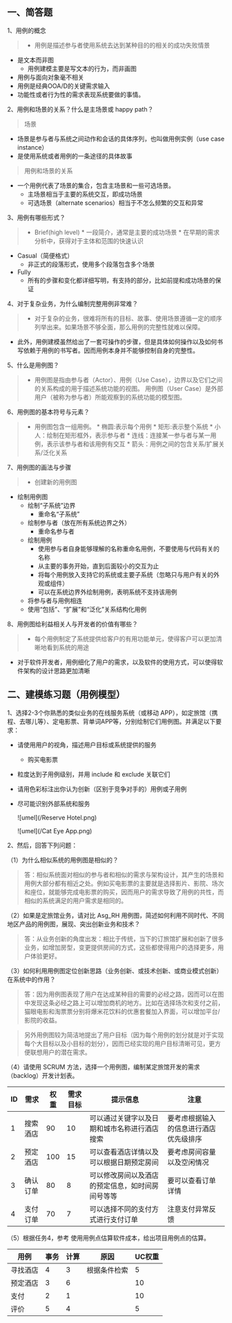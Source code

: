 一、简答题
----
1、用例的概念
>* 用例是描述参与者使用系统去达到某种目的的相关的成功失败情景
* 是文本而非图
   *  用例建模主要是写文本的行为，而非画图
* 用例与面向对象毫不相关
* 用例是经典OOA/D的关键需求输入
* 功能性或者行为性的需求表现系统要做的事情。

2、用例和场景的关系？什么是主场景或 happy path？
>场景
* 场景是参与者与系统之间动作和会话的具体序列，也叫做用例实例（use case instance）
* 是使用系统或者用例的一条途径的具体故事

>用例和场景的关系
* 一个用例代表了场景的集合，包含主场景和一些可选场景。
     * 主场景相当于主要的系统交互，即成功场景
     * 可选场景（alternate scenarios）相当于不怎么频繁的交互和异常

3、用例有哪些形式？
>* Brief(high level)
     * 一段简介，通常是主要的成功场景
     * 在早期的需求分析中，获得对于主体和范围的快速认识
* Casual（简便格式）
     * 非正式的段落形式，使用多个段落包含多个场景
* Fully
     * 所有的步骤和变化都详细写明，有支持的部分，比如前提和成功场景的保证

4、对于复杂业务，为什么编制完整用例非常难？
>* 对于复杂的业务，很难将所有的目标、故事、使用场景遵循一定的顺序列举出来。如果场景不够全面，那么用例的完整性就难以保障。
* 此外，用例建模虽然给出了一套可操作的步骤，但是具体如何操作以及如何书写依赖于用例的书写者。因而用例本身并不能够控制自身的完整性。

5、什么是用例图？
>* 用例图是指由参与者（Actor）、用例（Use Case），边界以及它们之间的关系构成的用于描述系统功能的视图。 用例图（User Case）是外部用户（被称为参与者）所能观察到的系统功能的模型图。

6、用例图的基本符号与元素？
>* 用例图包含一组用例。
    * 椭圆:表示每个用例
    * 矩形:表示整个系统
    * 小人：绘制在矩形框外，表示参与者
    * 连线：连接某一参与者与某一用例，表示该参与者和该用例有交互
    * 箭头：用例之间的包含关系/扩展关系/泛化关系

7、用例图的画法与步骤
>* 创建新的用例图
* 绘制用例图
    * 绘制“子系统”边界
         * 重命名“子系统”
    * 绘制参与者（放在所有系统边界之外）
         * 重命名参与者
    * 绘制用例
         * 使用参与者自身能够理解的名称重命名用例，不要使用与代码有关的名称
         * 从主要的事务开始，直到后面较小的交互为止
         * 将每个用例放入支持它的系统或主要子系统（忽略只与用户有关的外观或组件）
         * 可以在系统边界外绘制用例，表明系统不支持该用例
    * 将参与者与用例相连
    * 使用“包括”、“扩展”和“泛化”关系结构化用例

8、用例图给利益相关人与开发者的价值有哪些？
>* 每个用例制定了系统提供给客户的有用功能单元，使得客户可以更加清晰地看到系统的用途
* 对于软件开发者，用例细化了用户的需求，以及软件的使用方式，可以使得软件架构的设计思路更加清晰

二、建模练习题（用例模型）
------
1、选择2-3个你熟悉的类似业务的在线服务系统（或移动 APP），如定旅馆（携程、去哪儿等）、定电影票、背单词APP等，分别绘制它们用例图。并满足以下要求：

* 请使用用户的视角，描述用户目标或系统提供的服务
     * 购买电影票
* 粒度达到子用例级别，并用 include 和 exclude 关联它们
* 请用色彩标注出你认为创新（区别于竞争对手的）用例或子用例
* 尽可能识别外部系统和服务

    ![umel](/Reserve Hotel.png)

    ![umel](/Cat Eye App.png)

2、然后，回答下列问题：

（1）为什么相似系统的用例图是相似的？
>答：相似系统面对相似的参与者和相似的需求与架构设计，其产生的场景和用例大部分都有相近之处。例如买电影票的主要就是选择影片、影院、场次和座位，就能够完成电影票的购买，因而用户的需求导致了用例的共性，而相似的系统满足的用户需求是相同的。

（2）如果是定旅馆业务，请对比 Asg_RH 用例图，简述如何利用不同时代、不同地区产品的用例图，展现、突出创新业务和技术？
>答：从业务创新的角度出发：相比于传统，当下的订旅馆扩展和创新了很多业务，如增加房型，变更提供房间的方式，这些都使得用户的选择更多，用户体验更好。

（3）如何利用用例图定位创新思路（业务创新、或技术创新、或商业模式创新）在系统中的作用？
>答：因为用例图表现了用户在达成某种目的需要的必经之路，因而可以在图中发现这条必经之路上可以增加商机的地方。比如在选择场次和支付之前，猫眼电影和淘票票分别将爆米花饮料的优惠套餐加入界面，可以增加平台/影院的收益。

>另外用例图较为简洁地提出了用户目标（因为每个用例的划分就是对于实现每个大目标以及小目标的划分），因而已经实现的用户目标清晰可见，更方便联想用户的潜在需求。

（4）请使用 SCRUM 方法，选择一个用例图，编制某定旅馆开发的需求（backlog）开发计划表。

| ID| 需求    |权重  |需求目标 |提示信息    |注意|
| --| ------- | ----|---------|-----------|-----|
| 1 | 搜索酒店 | 90  | 10     |可以通过关键字以及日期和城市名称进行酒店搜索|要考虑根据输入的信息进行酒店优先级排序|
| 2 | 预定酒店 | 100 | 15     |可以查看酒店详情以及可以根据日期预定房间|要考虑房间容量以及空闲情况|
| 3 | 确认订单 | 80  | 8      |可以修改房间以及酒店的预定信息，如时间房间号等等|要可以查看订单详情|
| 4 | 支付订单 | 70  | 7      |可以选择不同的支付方式进行支付订单|注意支付异常反馈|

（5）根据任务4，参考 使用用例点估算软件成本，给出项目用例点的估算。

 | 用例 |事务|计算|原因|UC权重|
 | ----|---|----|----|----|
 | 寻找酒店|4|3| 根据条件检索|5|
 | 预定酒店|3|6| |10|
 | 支付|2|1| |10|
 | 评价|5|4| |5|
